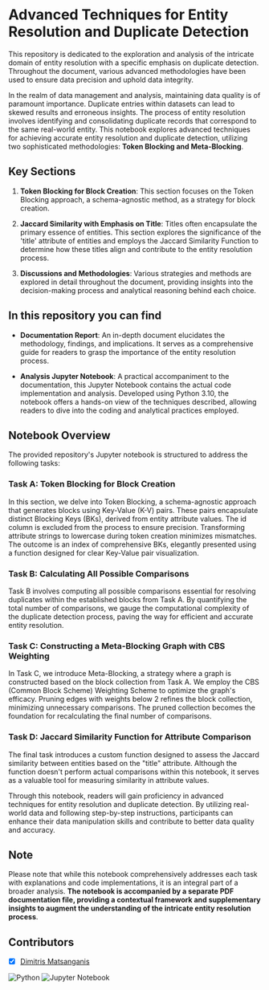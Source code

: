 # Advanced Techniques for Entity Resolution and Duplicate Detection

This repository is dedicated to the exploration and analysis of the intricate domain of entity resolution with a specific emphasis on duplicate detection. Throughout the document, various advanced methodologies have been used to ensure data precision and uphold data integrity.

In the realm of data management and analysis, maintaining data quality is of paramount importance. Duplicate entries within datasets can lead to skewed results and erroneous insights. The process of entity resolution involves identifying and consolidating duplicate records that correspond to the same real-world entity. This notebook explores advanced techniques for achieving accurate entity resolution and duplicate detection, utilizing two sophisticated methodologies: **Token Blocking and Meta-Blocking**.


## Key Sections

1. **Token Blocking for Block Creation**: This section focuses on the Token Blocking approach, a schema-agnostic method, as a strategy for block creation.

2. **Jaccard Similarity with Emphasis on Title**: Titles often encapsulate the primary essence of entities. This section explores the significance of the 'title' attribute of entities and employs the Jaccard Similarity Function to determine how these titles align and contribute to the entity resolution process.

3. **Discussions and Methodologies**: Various strategies and methods are explored in detail throughout the document, providing insights into the decision-making process and analytical reasoning behind each choice.


## In this repository you can find

- **Documentation Report**: An in-depth document elucidates the methodology, findings, and implications. It serves as a comprehensive guide for readers to grasp the importance of the entity resolution process.

- **Analysis Jupyter Notebook**: A practical accompaniment to the documentation, this Jupyter Notebook contains the actual code implementation and analysis. Developed using Python 3.10, the notebook offers a hands-on view of the techniques described, allowing readers to dive into the coding and analytical practices employed.


## Notebook Overview
The provided repository's Jupyter notebook is structured to address the following tasks:

### Task A: Token Blocking for Block Creation
In this section, we delve into Token Blocking, a schema-agnostic approach that generates blocks using Key-Value (K-V) pairs. These pairs encapsulate distinct Blocking Keys (BKs), derived from entity attribute values. The id column is excluded from the process to ensure precision. Transforming attribute strings to lowercase during token creation minimizes mismatches. The outcome is an index of comprehensive BKs, elegantly presented using a function designed for clear Key-Value pair visualization. 

### Task B: Calculating All Possible Comparisons
Task B involves computing all possible comparisons essential for resolving duplicates within the established blocks from Task A. By quantifying the total number of comparisons, we gauge the computational complexity of the duplicate detection process, paving the way for efficient and accurate entity resolution.

### Task C: Constructing a Meta-Blocking Graph with CBS Weighting
In Task C, we introduce Meta-Blocking, a strategy where a graph is constructed based on the block collection from Task A. We employ the CBS (Common Block Scheme) Weighting Scheme to optimize the graph's efficacy. Pruning edges with weights below 2 refines the block collection, minimizing unnecessary comparisons. The pruned collection becomes the foundation for recalculating the final number of comparisons.

### Task D: Jaccard Similarity Function for Attribute Comparison
The final task introduces a custom function designed to assess the Jaccard similarity between entities based on the "title" attribute. Although the function doesn't perform actual comparisons within this notebook, it serves as a valuable tool for measuring similarity in attribute values.

Through this notebook, readers will gain proficiency in advanced techniques for entity resolution and duplicate detection. By utilizing real-world data and following step-by-step instructions, participants can enhance their data manipulation skills and contribute to better data quality and accuracy.

## Note
Please note that while this notebook comprehensively addresses each task with explanations and code implementations, it is an integral part of a broader analysis. **The notebook is accompanied by a separate PDF documentation file, providing a contextual framework and supplementary insights to augment the understanding of the intricate entity resolution process**.

## Contributors

- [x] [Dimitris Matsanganis](https://github.com/dmatsanganis)



![Python](https://img.shields.io/badge/python-3670A0?style=for-the-badge&logo=python&logoColor=ffdd54)
![Jupyter Notebook](https://img.shields.io/badge/jupyter-%23FA0F00.svg?style=for-the-badge&logo=jupyter&logoColor=white)
